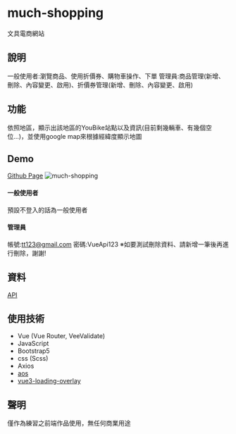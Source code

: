 # much-shopping

文具電商網站

## 說明

一般使用者:瀏覽商品、使用折價券、購物車操作、下單
管理員:商品管理(新增、刪除、內容變更、啟用)、折價券管理(新增、刪除、內容變更、啟用)

## 功能

依照地區，顯示出該地區的YouBike站點以及資訊(目前剩幾輛車、有幾個空位…)，並使用google map來根據經緯度顯示地圖

## Demo
[Github Page](https://mochitr.github.io/much-shopping/#/)
![much-shopping](https://imgur.com/Bhr1Gcu.png)

#### 一般使用者
預設不登入的話為一般使用者
#### 管理員
帳號:tt123@gmail.com
密碼:VueApi123
※如要測試刪除資料、請新增一筆後再進行刪除，謝謝!

## 資料

[API](https://github.com/hexschool/vue3-course-api-wiki/wiki/%E7%99%BB%E5%85%A5%E5%8F%8A%E9%A9%97%E8%AD%89)


## 使用技術
+ Vue (Vue Router, VeeValidate)
+ JavaScript
+ Bootstrap5
+ css (Scss)
+ Axios
+ [aos](https://github.com/michalsnik/aos)
+ [vue3-loading-overlay](https://www.npmjs.com/package/vue3-loading-overlay)


## 聲明
僅作為練習之前端作品使用，無任何商業用途

